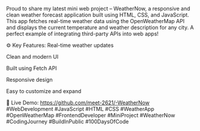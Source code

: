 Proud to share my latest mini web project – WeatherNow, a responsive and clean weather forecast application built using HTML, CSS, and JavaScript. This app fetches real-time weather data using the OpenWeatherMap API and displays the current temperature and weather description for any city. A perfect example of integrating third-party APIs into web apps!

⚙️ Key Features:
Real-time weather updates

Clean and modern UI

Built using Fetch API

Responsive design

Easy to customize and expand

🔗 Live Demo: https://github.com/meet-2621/-WeatherNow
#WebDevelopment #JavaScript #HTML #CSS #WeatherApp #OpenWeatherMap #FrontendDeveloper #MiniProject #WeatherNow #CodingJourney #BuildInPublic #100DaysOfCode
